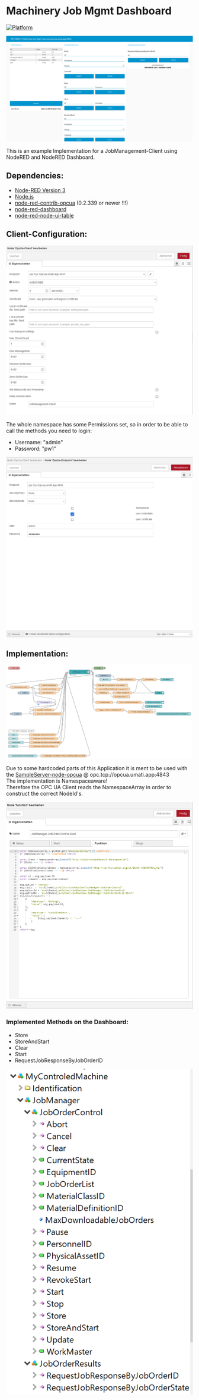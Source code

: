 # Machinery Job Mgmt Dashboard

[![Platform](https://img.shields.io/badge/platform-Node--RED-red)](https://nodered.org)

![Dashboard](images/Dashboard.PNG)  

This is an example Implementation for a JobManagement-Client using NodeRED and NodeRED Dashboard.  

## Dependencies:  

- [Node-RED Version 3](https://nodered.org/blog/2022/07/14/version-3-0-released)
- [Node.js](https://nodejs.org/en/)
- [node-red-contrib-opcua](https://flows.nodered.org/node/node-red-contrib-opcua) (0.2.339 or newer !!!)
- [node-red-dashboard](https://flows.nodered.org/node/node-red-dashboard)
- [node-red-node-ui-table](https://flows.nodered.org/node/node-red-node-ui-table)

## Client-Configuration:  

![Client-Configuration-1](images/Client-Configuration-1.PNG)  

The whole namespace has some Permissions set, so in order to be able to call the methods you need to login:  
- Username: "admin"    
- Password: "pw1"    

![Client-Configuration-2](images/Client-Configuration-2.PNG)  

## Implementation:  

![FLOW](images/flow.PNG)   

Due to some hardcoded parts of this Application it is ment to be used with the [SampleServer-node-opcua](https://github.com/AndreasHeine/SampleServer-node-opcua) @ opc.tcp://opcua.umati.app:4843  
The implementation is Namespaceaware!  
Therefore the OPC UA Client reads the NamespaceArray in order to construct the correct NodeId's.  

![methods](images/Methods.PNG)  

### Implemented Methods on the Dashboard:  
- Store
- StoreAndStart
- Clear
- Start
- RequestJobResponseByJobOrderID

![server](images/server.PNG)  